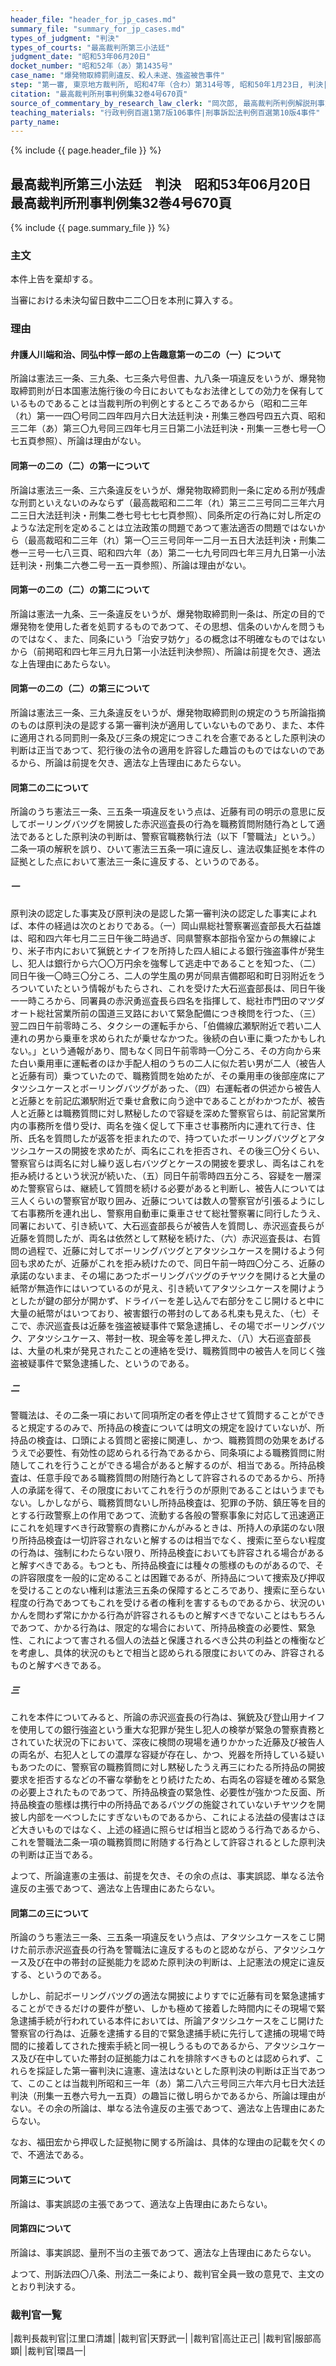 ```yaml
---
header_file: "header_for_jp_cases.md"
summary_file: "summary_for_jp_cases.md"
types_of_judgment: "判決"
types_of_courts: "最高裁判所第三小法廷"
judgment_date: "昭和53年06月20日"
docket_number: "昭和52年（あ）第1435号"
case_name: "爆発物取締罰則違反、殺人未遂、強盗被告事件"
step: "第一審, 東京地方裁判所, 昭和47年（合わ）第314号等, 昭和50年1月23日, 判決|控訴審, 東京高等裁判所, 昭和50年（う）第632号, 昭和52年6月30日, 判決"
citation: "最高裁判所刑事判例集32巻4号670頁"
source_of_commentary_by_research_law_clerk: "岡次郎, 最高裁判所判例解説刑事篇昭和53年度198頁"
teaching_materials: "行政判例百選1第7版106事件|刑事訴訟法判例百選第10版4事件"
party_name:
---
```


{% include {{ page.header_file }}  %}

## 最高裁判所第三小法廷　判決　昭和53年06月20日　最高裁判所刑事判例集32巻4号670頁

{% include {{ page.summary_file }}  %}










### 主文



本件上告を棄却する。

当審における未決勾留日数中二二〇日を本刑に算入する。





### 理由



#### 弁護人川端和治、同弘中惇一郎の上告趣意第一の二の（一）について

所論は憲法三一条、三九条、七三条六号但書、九八条一項違反をいうが、爆発物取締罰則が日本国憲法施行後の今日においてもなお法律としての効力を保有しているものであることは当裁判所の判例とするところであるから（昭和二三年（れ）第一一四〇号同二四年四月六日大法廷判決・刑集三巻四号四五六頁、昭和三二年（あ）第三〇九号同三四年七月三日第二小法廷判決・刑集一三巻七号一〇七五頁参照）、所論は理由がない。

#### 同第一の二の（二）の第一について

所論は憲法三一条、三六条違反をいうが、爆発物取締罰則一条に定める刑が残虐な刑罰といえないのみならず（最高裁昭和二二年（れ）第三二三号同二三年六月二三日大法廷判決・刑集二巻七号七七七頁参照）、同条所定の行為に対し所定のような法定刑を定めることは立法政策の問題であつて憲法適否の問題ではないから（最高裁昭和二三年（れ）第一〇三三号同年一二月一五日大法廷判決・刑集二巻一三号一七八三頁、昭和四六年（あ）第二一七九号同四七年三月九日第一小法廷判決・刑集二六巻二号一五一頁参照）、所論は理由がない。

#### 同第一の二の（二）の第二について

所論は憲法一九条、三一条違反をいうが、爆発物取締罰則一条は、所定の目的で爆発物を使用した者を処罰するものであつて、その思想、信条のいかんを問うものではなく、また、同条にいう「治安ヲ妨ケ」るの概念は不明確なものではないから（前掲昭和四七年三月九日第一小法廷判決参照）、所論は前提を欠き、適法な上告理由にあたらない。

#### 同第一の二の（二）の第三について

所論は憲法三一条、三九条違反をいうが、爆発物取締罰則の規定のうち所論指摘のものは原判決の是認する第一審判決が適用していないものであり、また、本件に適用される同罰則一条及び三条の規定につきこれを合憲であるとした原判決の判断は正当であつて、犯行後の法令の適用を許容した趣旨のものではないのであるから、所論は前提を欠き、適法な上告理由にあたらない。

#### 同第二の二について

所論のうち憲法三一条、三五条一項違反をいう点は、近藤有司の明示の意思に反してボーリングバツグを開披した赤沢巡査長の行為を職務質問附随行為として適法であるとした原判決の判断は、警察官職務執行法（以下「警職法」という。）二条一項の解釈を誤り、ひいて憲法三五条一項に違反し、違法収集証拠を本件の証拠とした点において憲法三一条に違反する、というのである。

##### 一

原判決の認定した事実及び原判決の是認した第一審判決の認定した事実によれば、本件の経過は次のとおりである。（一）岡山県総社警察署巡査部長大石益雄は、昭和四六年七月二三日午後二時過ぎ、同県警察本部指令室からの無線により、米子市内において猟銃とナイフを所持した四人組による銀行強盗事件が発生し、犯人は銀行から六〇〇万円余を強奪して逃走中であることを知つた、（二）同日午後一〇時三〇分ころ、二人の学生風の男が同県吉備郡昭和町日羽附近をうろついていたという情報がもたらされ、これを受けた大石巡査部長は、同日午後一一時ころから、同署員の赤沢勇巡査長ら四名を指揮して、総社市門田のマツダオート総社営業所前の国道三叉路において緊急配備につき検問を行つた、（三）翌二四日午前零時ころ、タクシーの運転手から、「伯備線広瀬駅附近で若い二人連れの男から乗車を求められたが乗せなかつた。後続の白い車に乗つたかもしれない。」という通報があり、間もなく同日午前零時一〇分ころ、その方向から来た白い乗用車に運転者のほか手配人相のうちの二人に似た若い男が二人（被告人と近藤有司）乗つていたので、職務質問を始めたが、その乗用車の後部座席にアタツシユケースとボーリングバツグがあった、（四）右運転者の供述から被告人と近藤とを前記広瀬駅附近で乗せ倉敷に向う途中であることがわかつたが、被告人と近藤とは職務質問に対し黙秘したので容疑を深めた警察官らは、前記営業所内の事務所を借り受け、両名を強く促して下車させ事務所内に連れて行き、住所、氏名を質問したが返答を拒まれたので、持つていたボーリングバツグとアタツシユケースの開披を求めたが、両名にこれを拒否され、その後三〇分くらい、警察官らは両名に対し繰り返し右バツグとケースの開披を要求し、両名はこれを拒み続けるという状況が続いた、（五）同日午前零時四五分ころ、容疑を一層深めた警察官らは、継続して質問を続ける必要があると判断し、被告人については三人くらいの警察官が取り囲み、近藤については数人の警察官が引張るようにして右事務所を連れ出し、警察用自動車に乗車させて総社警察署に同行したうえ、同署において、引き続いて、大石巡査部長らが被告人を質問し、赤沢巡査長らが近藤を質問したが、両名は依然として黙秘を続けた、（六）赤沢巡査長は、右質問の過程で、近藤に対してボーリングバツグとアタツシユケースを開けるよう何回も求めたが、近藤がこれを拒み続けたので、同日午前一時四〇分ころ、近藤の承諾のないまま、その場にあつたボーリングバツグのチヤツクを開けると大量の紙幣が無造作にはいつているのが見え、引き続いてアタツシユケースを開けようとしたが鍵の部分が開かず、ドライバーを差し込んで右部分をこじ開けると中に大量の紙幣がはいつており、被害銀行の帯封のしてある札束も見えた、（七）そこで、赤沢巡査長は近藤を強盗被疑事件で緊急逮捕し、その場でボーリングバツク、アタツシユケース、帯封一枚、現金等を差し押えた、（八）大石巡査部長は、大量の札束が発見されたことの連絡を受け、職務質問中の被告人を同じく強盗被疑事件で緊急逮捕した、というのである。

##### 二

警職法は、その二条一項において同項所定の者を停止させて質問することができると規定するのみで、所持品の検査については明文の規定を設けていないが、所持品の検査は、口頭による質問と密接に関連し、かつ、職務質問の効果をあげるうえで必要性、有効性の認められる行為であるから、同条項による職務質問に附随してこれを行うことができる場合があると解するのが、相当である。所持品検査は、任意手段である職務質問の附随行為として許容されるのであるから、所持人の承諾を得て、その限度においてこれを行うのが原則であることはいうまでもない。しかしながら、職務質問ないし所持品検査は、犯罪の予防、鎮圧等を目的とする行政警察上の作用であつて、流動する各般の警察事象に対応して迅速適正にこれを処理すべき行政警察の責務にかんがみるときは、所持人の承諾のない限り所持品検査は一切許容されないと解するのは相当でなく、捜索に至らない程度の行為は、強制にわたらない限り、所持品検査においても許容される場合があると解すべきである。もつとも、所持品検査には種々の態様のものがあるので、その許容限度を一般的に定めることは困難であるが、所持品について捜索及び押収を受けることのない権利は憲法三五条の保障するところであり、捜索に至らない程度の行為であつてもこれを受ける者の権利を害するものであるから、状況のいかんを問わず常にかかる行為が許容されるものと解すべきでないことはもちろんであつて、かかる行為は、限定的な場合において、所持品検査の必要性、緊急性、これによつて害される個人の法益と保護されるべき公共の利益との権衡などを考慮し、具体的状況のもとで相当と認められる限度においてのみ、許容されるものと解すべきである。

##### 三

これを本件についてみると、所論の赤沢巡査長の行為は、猟銃及び登山用ナイフを使用しての銀行強盗という重大な犯罪が発生し犯人の検挙が緊急の警察責務とされていた状況の下において、深夜に検問の現場を通りかかった近藤及び被告人の両名が、右犯人としての濃厚な容疑が存在し、かつ、兇器を所持している疑いもあつたのに、警察官の職務質問に対し黙秘したうえ再三にわたる所持品の開披要求を拒否するなどの不審な挙動をとり続けたため、右両名の容疑を確める緊急の必要上されたものであつて、所持品検査の緊急性、必要性が強かつた反面、所持品検査の態様は携行中の所持品であるバツグの施錠されていないチヤツクを開披し内部を一べつしたにすぎないものであるから、これによる法益の侵害はさほど大きいものではなく、上述の経過に照らせば相当と認めうる行為であるから、これを警職法二条一項の職務質問に附随する行為として許容されるとした原判決の判断は正当である。

よつて、所論違憲の主張は、前提を欠き、その余の点は、事実誤認、単なる法令違反の主張であつて、適法な上告理由にあたらない。

#### 同第二の三について

所論のうち憲法三一条、三五条一項違反をいう点は、アタツシユケースをこじ開けた前示赤沢巡査長の行為を警職法に違反するものと認めながら、アタツシユケース及び在中の帯封の証拠能力を認めた原判決の判断は、上記憲法の規定に違反する、というのである。

しかし、前記ボーリングバツグの適法な開披によりすでに近藤有司を緊急逮捕することができるだけの要件が整い、しかも極めて接着した時間内にその現場で緊急逮捕手続が行われている本件においては、所論アタツシユケースをこじ開けた警察官の行為は、近藤を逮捕する目的で緊急逮捕手続に先行して逮捕の現場で時間的に接着してされた捜索手続と同一視しうるものであるから、アタツシユケース及び在中していた帯封の証拠能力はこれを排除すべきものとは認められず、これらを採証した第一審判決に違憲、違法はないとした原判決の判断は正当であつて、このことは当裁判所昭和三一年（あ）第二八六三号同三六年六月七日大法廷判決（刑集一五巻六号九一五頁）の趣旨に徴し明らかであるから、所論は理由がない。その余の所論は、単なる法令違反の主張であつて、適法な上告理由にあたらない。

なお、福田宏から押収した証拠物に関する所論は、具体的な理由の記載を欠くので、不適法である。

#### 同第三について

所論は、事実誤認の主張であつて、適法な上告理由にあたらない。

#### 同第四について

所論は、事実誤認、量刑不当の主張であつて、適法な上告理由にあたらない。

よつて、刑訴法四〇八条、刑法二一条により、裁判官全員一致の意見で、主文のとおり判決する。

### 裁判官一覧

|裁判長裁判官|江里口清雄|
|裁判官|天野武一|
|裁判官|高辻正己|
|裁判官|服部高顕|
|裁判官|環昌一|

